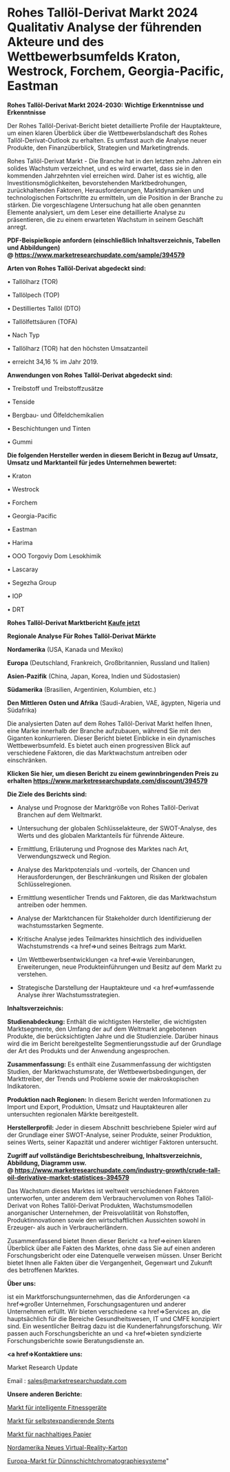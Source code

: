 # Rohes Tallöl-Derivat Markt 2024 Qualitativ Analyse der führenden Akteure und des Wettbewerbsumfelds Kraton, Westrock, Forchem, Georgia-Pacific, Eastman

<strong>Rohes Tallöl-Derivat Markt 2024-2030: Wichtige Erkenntnisse und Erkenntnisse</strong>

Der Rohes Tallöl-Derivat-Bericht bietet detaillierte Profile der Hauptakteure, um einen klaren Überblick über die Wettbewerbslandschaft des Rohes Tallöl-Derivat-Outlook zu erhalten. Es umfasst auch die Analyse neuer Produkte, den Finanzüberblick, Strategien und Marketingtrends.

Rohes Tallöl-Derivat Markt - Die Branche hat in den letzten zehn Jahren ein solides Wachstum verzeichnet, und es wird erwartet, dass sie in den kommenden Jahrzehnten viel erreichen wird. Daher ist es wichtig, alle Investitionsmöglichkeiten, bevorstehenden Marktbedrohungen, zurückhaltenden Faktoren, Herausforderungen, Marktdynamiken und technologischen Fortschritte zu ermitteln, um die Position in der Branche zu stärken. Die vorgeschlagene Untersuchung hat alle oben genannten Elemente analysiert, um dem Leser eine detaillierte Analyse zu präsentieren, die zu einem erwarteten Wachstum in seinem Geschäft anregt.

<strong><b>PDF-Beispielkopie anfordern (einschließlich Inhaltsverzeichnis, Tabellen und Abbildungen) @ </b></strong><strong><a href=https://www.marketresearchupdate.com/sample/394579><strong>https://www.marketresearchupdate.com/sample/394579</u></a></strong></strong>

<strong>Arten von Rohes Tallöl-Derivat abgedeckt sind:</strong>

• Tallölharz (TOR)

• Tallölpech (TOP)

• Destilliertes Tallöl (DTO)

• Tallölfettsäuren (TOFA)

• Nach Typ

• Tallölharz (TOR) hat den höchsten Umsatzanteil

• erreicht 34,16 % im Jahr 2019.

<strong>Anwendungen von Rohes Tallöl-Derivat abgedeckt sind:</strong>

• Treibstoff und Treibstoffzusätze

• Tenside

• Bergbau- und Ölfeldchemikalien

• Beschichtungen und Tinten

• Gummi

<strong>Die folgenden Hersteller werden in diesem Bericht in Bezug auf Umsatz, Umsatz und Marktanteil für jedes Unternehmen bewertet:</strong>

• Kraton

• Westrock

• Forchem

• Georgia-Pacific

• Eastman

• Harima

• OOO Torgoviy Dom Lesokhimik

• Lascaray

• Segezha Group

• IOP

• DRT

<strong>Rohes Tallöl-Derivat Marktbericht <a href=https://www.marketresearchupdate.com/buynow/394579>Kaufe jetzt</a></strong>

<strong>Regionale Analyse Für Rohes Tallöl-Derivat Märkte</strong>

<strong>Nordamerika</strong> (USA, Kanada und Mexiko)

<strong>Europa</strong> (Deutschland, Frankreich, Großbritannien, Russland und Italien)

<strong>Asien-Pazifik</strong> (China, Japan, Korea, Indien und Südostasien)

<strong>Südamerika</strong> (Brasilien, Argentinien, Kolumbien, etc.)

<strong>Den Mittleren</strong> <strong>Osten und Afrika</strong> (Saudi-Arabien, VAE, ägypten, Nigeria und Südafrika)

Die analysierten Daten auf dem Rohes Tallöl-Derivat Markt helfen Ihnen, eine Marke innerhalb der Branche aufzubauen, während Sie mit den Giganten konkurrieren. Dieser Bericht bietet Einblicke in ein dynamisches Wettbewerbsumfeld. Es bietet auch einen progressiven Blick auf verschiedene Faktoren, die das Marktwachstum antreiben oder einschränken.

<strong>Klicken Sie hier, um diesen Bericht zu einem gewinnbringenden Preis zu erhalten
</strong><strong><a href=https://www.marketresearchupdate.com/discount/394579>https://www.marketresearchupdate.com/discount/394579</b></u></strong></a>

<strong>Die Ziele des Berichts sind:</strong>

- Analyse und Prognose der Marktgröße von Rohes Tallöl-Derivat Branchen auf dem Weltmarkt.

- Untersuchung der globalen Schlüsselakteure, der SWOT-Analyse, des Werts und des globalen Marktanteils für führende Akteure.

- Ermittlung, Erläuterung und Prognose des Marktes nach Art, Verwendungszweck und Region.

- Analyse des Marktpotenzials und -vorteils, der Chancen und Herausforderungen, der Beschränkungen und Risiken der globalen Schlüsselregionen.

- Ermittlung wesentlicher Trends und Faktoren, die das Marktwachstum antreiben oder hemmen.

- Analyse der Marktchancen für Stakeholder durch Identifizierung der wachstumsstarken Segmente.

- Kritische Analyse jedes Teilmarktes hinsichtlich des individuellen Wachstumstrends <a href=>und</a> seines Beitrags zum Markt.

- Um Wettbewerbsentwicklungen <a href=>wie</a> Vereinbarungen, Erweiterungen, neue Produkteinführungen und Besitz auf dem Markt zu verstehen.

- Strategische Darstellung der Hauptakteure und <a href=>umfas</a>sende Analyse ihrer Wachstumsstrategien.

<strong>Inhaltsverzeichnis:</strong>

<strong>Studienabdeckung:</strong> Enthält die wichtigsten Hersteller, die wichtigsten Marktsegmente, den Umfang der auf dem Weltmarkt angebotenen Produkte, die berücksichtigten Jahre und die Studienziele. Darüber hinaus wird die im Bericht bereitgestellte Segmentierungsstudie auf der Grundlage der Art des Produkts und der Anwendung angesprochen.

<strong>Zusammenfassung:</strong> Es enthält eine Zusammenfassung der wichtigsten Studien, der Marktwachstumsrate, der Wettbewerbsbedingungen, der Markttreiber, der Trends und Probleme sowie der makroskopischen Indikatoren.

<strong>Produktion nach Regionen:</strong> In diesem Bericht werden Informationen zu Import und Export, Produktion, Umsatz und Hauptakteuren aller untersuchten regionalen Märkte bereitgestellt.

<strong>Herstellerprofil:</strong> Jeder in diesem Abschnitt beschriebene Spieler wird auf der Grundlage einer SWOT-Analyse, seiner Produkte, seiner Produktion, seines Werts, seiner Kapazität und anderer wichtiger Faktoren untersucht.

<strong><b>Zugriff auf vollständige Berichtsbeschreibung, Inhaltsverzeichnis, Abbildung, Diagramm usw. @ </b></strong><strong><a href=https://www.marketresearchupdate.com/industry-growth/crude-tall-oil-derivative-market-statistices-394579>https://www.marketresearchupdate.com/industry-growth/crude-tall-oil-derivative-market-statistices-394579</a></strong>

Das Wachstum dieses Marktes ist weltweit verschiedenen Faktoren unterworfen, unter anderem dem Verbrauchervolumen von Rohes Tallöl-Derivat von Rohes Tallöl-Derivat Produkten, Wachstumsmodellen anorganischer Unternehmen, der Preisvolatilität von Rohstoffen, Produktinnovationen sowie den wirtschaftlichen Aussichten sowohl in Erzeuger- als auch in Verbraucherländern.

Zusammenfassend bietet Ihnen dieser Bericht <a href=>einen</a> klaren Überblick über alle Fakten des Marktes, ohne dass Sie auf einen anderen Forschungsbericht oder eine Datenquelle verweisen müssen. Unser Bericht bietet Ihnen alle Fakten über die Vergangenheit, Gegenwart und Zukunft des betroffenen Marktes.

<strong>Über uns:</strong>

 ist ein Marktforschungsunternehmen, das die Anforderungen <a href=>großer</a> Unternehmen, Forschungsagenturen und anderer Unternehmen erfüllt. Wir bieten verschiedene <a href=>Services</a> an, die hauptsächlich für die Bereiche Gesundheitswesen, IT und CMFE konzipiert sind. Ein wesentlicher Beitrag dazu ist die Kundenerfahrungsforschung. Wir passen auch Forschungsberichte an und <a href=>bieten</a> syndizierte Forschungsberichte sowie Beratungsdienste an.

<strong><a href=>Kontaktiere uns:</a></strong>

Market Research Update

Email : sales@marketresearchupdate.com

<strong>Unsere anderen Berichte:</strong>

<a href=https://www.linkedin.com/pulse/intelligent-fitness-appliance-market-size-share>Markt für intelligente Fitnessgeräte</a>

<a href=https://www.linkedin.com/pulse/self-expanding-stents-market-outlooks-2023-size-players>Markt für selbstexpandierende Stents</a>

<a href=https://www.linkedin.com/pulse/sustainable-paper-market-2023-analysis-growth-drivers>Markt für nachhaltiges Papier</a>

<a href=https://www.linkedin.com/pulse/north-america-new-virtual-reality-cardboard>Nordamerika Neues Virtual-Reality-Karton</a>

<a href=https://www.linkedin.com/pulse/europe-thin-layer-chromatography-systems-market-2023>Europa-Markt für Dünnschichtchromatographiesysteme</a>"
